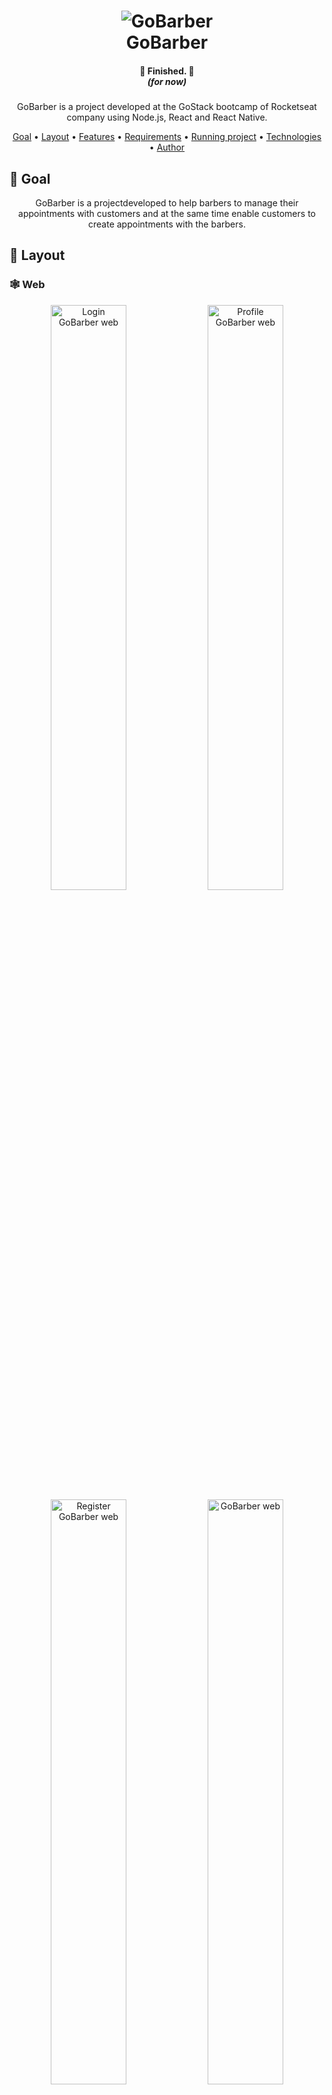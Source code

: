 <h1 align="center">
    <img alt="GoBarber" src="assets/images/banner.svg" />
    <br>
    GoBarber
</h1>

<div align="center">
    <h4 style="margin-bottom: 0;"> 🏁  Finished.  🏁</h4>
    <h5 style="margin-top: 0;">(for now)</h5>
</div>

<p align="center">GoBarber is a project developed at the GoStack bootcamp of Rocketseat company using Node.js, React and React Native.</p>

<p align="center">
 <a href="#-goal">Goal</a> •
 <a href="#-layout">Layout</a> • 
 <a href="#-features">Features</a> • 
 <a href="#-requirements">Requirements</a> • 
 <a href="#%EF%B8%8F%EF%B8%8F-runing-project">Running project</a> • 
 <a href="#-technologies">Technologies</a> • 
 <a href="#%EF%B8%8F-author">Author</a>
</p>

## 🎯 Goal

<p align="center">GoBarber is a projectdeveloped to help barbers to manage their appointments with customers and at the same time enable customers to create appointments with the barbers.</p>

## 🎨 Layout
### 🕸 Web

<div align="center">
    <img width="49%" alt="Login GoBarber web" src="assets/images/web/logon-web.svg" />
    <img width="49%" alt="Profile GoBarber web" src="assets/images/web/profile-web.svg" />
</div>

<div align="center">
    <img width="49%" alt="Register GoBarber web" src="assets/images/web/register-web.svg" />
    <img width="49%" alt="GoBarber web" src="assets/images/web/dashboard-web.svg" />
</div>

### 📱 Mobile

<div align="center">
    <img width="33%" alt="Login GoBarber mobile" src="assets/images/mobile/logon-mobile.svg" />
    <img width="33%" alt="GoBarber appointment mobile" src="assets/images/mobile/appointment-mobile.svg" />
    <img width="33%" alt="GoBarber barber list mobile" src="assets/images/mobile/barber-list-mobile.svg" />
</div>

## 🎩 Features

### User
- [x] Customer/Barber register
- [x] JWT authentication
- [x] Show profile
- [x] Update avatar
- [x] Update profile

### Password
- [x] Password recovery mail
- [x] Password reset

### Appointments
- [x] Create appointment
- [x] List barber appointments
- [x] List barbers
- [x] List barbers availability by month
- [x] List barbers availability by day

## 👨🏻‍🔬 Requirements

Before we begin, you'll need to have the following dependencies installed:
[Git](https://git-scm.com), [Node.js](https://nodejs.org/en/) and [Yarn](https://yarnpkg.com/).
Besides, it would be great that you have a code editor to work on this project, such as [VSCode](https://code.visualstudio.com/).

## 🏃‍♀️🏃‍♂️ Runing project

### ATENTION ###
### To run the mobile app It's important that you change te 'baseURL' value to your IP address on [this](mobile/src/services/api.ts) file
```bash
#### Start sever ####

# Clone the repo
$ git clone <https://github.com/thalessarubbi/GoBarber.git>

# Access project folder from a terminal
$ cd GoBarber

# Go to api folder
$ cd api

# Install dependencies
$ yarn

# run api on dev mode
$ yarn dev:server

# The server will start at port :3333 - access <http://localhost:3333>


#### Start web app ####

# Access project folder from a terminal
$ cd GoBarber

# Go to web folder
$ cd web

# Install dependencies
$ yarn

# run web ap on dev mode
$ yarn start

# The web app will start at port :3000 - access <http://localhost:3000>


#### Start mobile app ####

# Access project folder from a terminal
$ cd GoBarber

# Go to mobile app folder
$ cd mobile

# Install dependencies
$ yarn

# run mobile app on iOS emulator(you'll need to be on a MacOS)
$ yarn start ios

# run mobile app on android emulator
$ yarn start android

# The mobile app will start in an emulator
```

## 🛠 Technologies

- [Node.js](https://nodejs.org/en/)
- [React](https://pt-br.reactjs.org/)
- [React Native](https://reactnative.dev/)
- [TypeScript](https://www.typescriptlang.org/)
- [Postgres](https://www.postgresql.org/)
- [MongoDB](https://www.mongodb.com/)
- [Redis](https://redis.io/)
- [TypeORM](https://typeorm.io/#/)
- [Axios](https://github.com/axios/axios)
- [styled-components](https://github.com/axios/axios)
- [VS Code](https://code.visualstudio.com/) with [EditorConfig](https://marketplace.visualstudio.com/items?itemName=EditorConfig.EditorConfig) and [ESLint](https://marketplace.visualstudio.com/items?itemName=dbaeumer.vscode-eslint)

## ✍️ Author
---
<br />
<img style="border-radius: 50%;" src="https://avatars3.githubusercontent.com/u/4613797?s=460&u=0dea595bfe97ee91a926f06a3fb2040893d58456&v=4" width="100px;" alt=""/>
<br />
<sub><b>Thales Sarubbi</b></sub>


Made with 💙 by Thales Sarubbi 🗣 Let's talk!


[![Linkedin Badge](https://img.shields.io/badge/-Thales%20Sarubbi-26c3eb?style=for-the-badge&logo=Linkedin&logoColor=white&link=https://www.linkedin.com/in/thales-sarubbi/)](https://www.linkedin.com/in/thales-sarubbi/) 
[![Gmail Badge](https://img.shields.io/badge/-thalessarubbi@gmail.com-26c3eb?style=for-the-badge&logo=Gmail&logoColor=white&link=mailto:thalessarubbi@gmail.com)](mailto:thalessarubbi@gmail.com)
